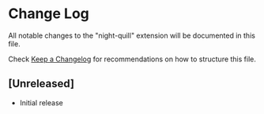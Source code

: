# Change Log

All notable changes to the "night-quill" extension will be documented in this file.

Check [Keep a Changelog](http://keepachangelog.com/) for recommendations on how to structure this file.

## [Unreleased]

- Initial release
